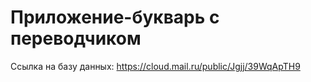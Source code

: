 # Приложение-букварь с переводчиком

Ссылка на базу данных: https://cloud.mail.ru/public/Jgjj/39WqApTH9
